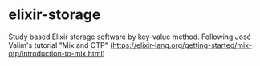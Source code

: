 # elixir-storage
Study based Elixir storage software by key-value method. Following José Valim's tutorial "Mix and OTP" (https://elixir-lang.org/getting-started/mix-otp/introduction-to-mix.html)
